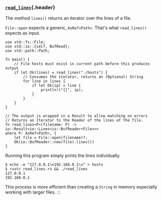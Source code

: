 ### [`read_lines`](#read_lines){.header}

The method `lines()` returns an iterator over the lines of a file.

`File::open` expects a generic, `AsRef<Path>`. That\'s what
`read_lines()` expects as input.

    use std::fs::File;
    use std::io::{self, BufRead};
    use std::path::Path;

    fn main() {
        // File hosts must exist in current path before this produces output
        if let Ok(lines) = read_lines("./hosts") {
            // Consumes the iterator, returns an (Optional) String
            for line in lines {
                if let Ok(ip) = line {
                    println!("{}", ip);
                }
            }
        }
    }

    // The output is wrapped in a Result to allow matching on errors
    // Returns an Iterator to the Reader of the lines of the file.
    fn read_lines<P>(filename: P) -> io::Result<io::Lines<io::BufReader<File>>>
    where P: AsRef<Path>, {
        let file = File::open(filename)?;
        Ok(io::BufReader::new(file).lines())
    }

Running this program simply prints the lines individually.

``` shell
$ echo -e "127.0.0.1\n192.168.0.1\n" > hosts
$ rustc read_lines.rs && ./read_lines
127.0.0.1
192.168.0.1
```

This process is more efficient than creating a `String` in memory
especially working with larger files.
:::


